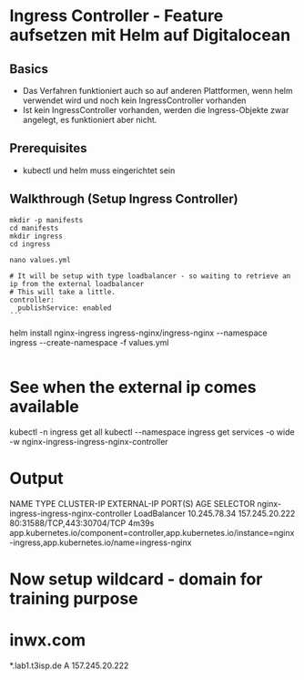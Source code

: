# Ingress Controller - Feature aufsetzen mit Helm auf Digitalocean 

## Basics 

  * Das Verfahren funktioniert auch so auf anderen Plattformen, wenn helm verwendet wird und noch kein IngressController vorhanden
  * Ist kein IngressController vorhanden, werden die Ingress-Objekte zwar angelegt, es funktioniert aber nicht. 

## Prerequisites 

  * kubectl und helm muss eingerichtet sein 

## Walkthrough (Setup Ingress Controller) 

```
mkdir -p manifests
cd manifests
mkdir ingress
cd ingress
```

```
nano values.yml
```

```
# It will be setup with type loadbalancer - so waiting to retrieve an ip from the external loadbalancer
# This will take a little. 
controller:
  publishService: enabled
´´´

```
helm install nginx-ingress ingress-nginx/ingress-nginx --namespace ingress --create-namespace -f values.yml  
```

```
# See when the external ip comes available
kubectl -n ingress get all
kubectl --namespace ingress get services -o wide -w nginx-ingress-ingress-nginx-controller

# Output  
NAME                                     TYPE           CLUSTER-IP     EXTERNAL-IP      PORT(S)                      AGE     SELECTOR
nginx-ingress-ingress-nginx-controller   LoadBalancer   10.245.78.34   157.245.20.222   80:31588/TCP,443:30704/TCP   4m39s   app.kubernetes.io/component=controller,app.kubernetes.io/instance=nginx-ingress,app.kubernetes.io/name=ingress-nginx

# Now setup wildcard - domain for training purpose 
# inwx.com
*.lab1.t3isp.de A 157.245.20.222 


```

